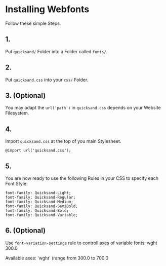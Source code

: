 # Installing Webfonts
Follow these simple Steps.

## 1.
Put `quicksand/` Folder into a Folder called `fonts/`.

## 2.
Put `quicksand.css` into your `css/` Folder.

## 3. (Optional)
You may adapt the `url('path')` in `quicksand.css` depends on your Website Filesystem.

## 4.
Import `quicksand.css` at the top of you main Stylesheet.

```
@import url('quicksand.css');
```

## 5.
You are now ready to use the following Rules in your CSS to specify each Font Style:
```
font-family: Quicksand-Light;
font-family: Quicksand-Regular;
font-family: Quicksand-Medium;
font-family: Quicksand-SemiBold;
font-family: Quicksand-Bold;
font-family: Quicksand-Variable;

```
## 6. (Optional)
Use `font-variation-settings` rule to controll axes of variable fonts:
wght 300.0

Available axes:
'wght' (range from 300.0 to 700.0

